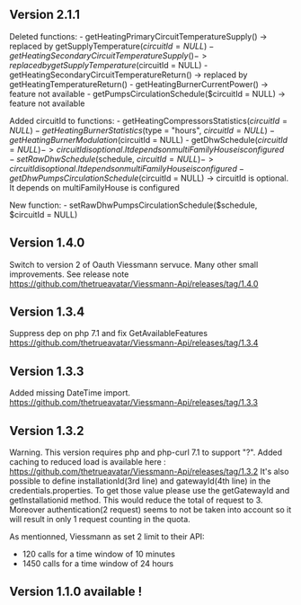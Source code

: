 Version 2.1.1
-------------- 
Deleted functions: 
    - getHeatingPrimaryCircuitTemperatureSupply()       -> replaced by getSupplyTemperature($circuitId = NULL)
    - getHeatingSecondaryCircuitTemperatureSupply()     -> replaced by getSupplyTemperature($circuitId = NULL)
    - getHeatingSecondaryCircuitTemperatureReturn()     -> replaced by getHeatingTemperatureReturn()
    - getHeatingBurnerCurrentPower()                    -> feature not available
    - getPumpsCirculationSchedule($circuitId = NULL)    -> feature not available

Added circuitId to functions:
    - getHeatingCompressorsStatistics($circuitId = NULL)
    - getHeatingBurnerStatistics($type = "hours", $circuitId = NULL)
    - getHeatingBurnerModulation($circuitId = NULL)
    - getDhwSchedule($circuitId = NULL)                 -> circuitId is optional. It depends on multiFamilyHouse is configured
    - setRawDhwSchedule($schedule, $circuitId = NULL)   -> circuitId is optional. It depends on multiFamilyHouse is configured
    - getDhwPumpsCirculationSchedule($circuitId = NULL) -> circuitId is optional. It depends on multiFamilyHouse is configured

New function:
    - setRawDhwPumpsCirculationSchedule($schedule, $circuitId = NULL)
    
Version 1.4.0
--------------
Switch to version 2 of Oauth Viessmann servuce. Many other small improvements. See release note https://github.com/thetrueavatar/Viessmann-Api/releases/tag/1.4.0

Version 1.3.4
--------------
Suppress dep on php 7.1 and fix  GetAvailableFeatures https://github.com/thetrueavatar/Viessmann-Api/releases/tag/1.3.4

Version 1.3.3
--------------

Added missing DateTime import.
https://github.com/thetrueavatar/Viessmann-Api/releases/tag/1.3.3

Version 1.3.2
--------------
Warning. This version requires php and php-curl 7.1 to support "?".
Added caching to reduced load is available here : https://github.com/thetrueavatar/Viessmann-Api/releases/tag/1.3.2
It's also possible to define installationId(3rd line) and gatewayId(4th line) in the credentials.properties.
To get those value please use the getGatewayId and getInstallationid method.
This would reduce the total of request to 3. Moreover authentication(2 request) seems to not be taken into account so it will result in only 1 request counting in the quota.

As mentionned, Viessmann as set 2 limit to their API:
* 120 calls for a time window of 10 minutes
* 1450 calls for a time window of 24 hours



Version 1.1.0 available !
-------------------------